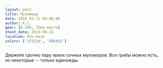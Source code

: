```yaml
---
layout: post
title: Мухоморы
date: 2018-02-12 00:00:00
author: К.С.
gear: [E-300, 35mm macro]
shoot_date: 2016-09-16
location: Ёль-база
colors: ['1f211d', '505452']
---
```

Держите срочно пару ярких сочных мухоморов. Все грибы можно есть, но некоторые -- только единожды.
